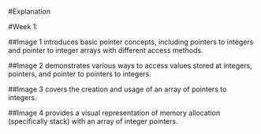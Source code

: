 #Explanation

#Week 1:

##Image 1 introduces basic pointer concepts, including pointers to integers and pointer to integer arrays with different access methods.

##Image 2 demonstrates various ways to access values stored at integers, pointers, and pointer to pointers to integers.

##Image 3 covers the creation and usage of an array of pointers to integers.

##Image 4 provides a visual representation of memory allocation (specifically stack) with an array of integer pointers.